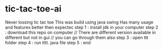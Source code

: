 # tic-tac-toe-ai
Never lossing tic tac toe
This was build using java swing
Has many usage and features better then expectec 
step 1 : install jdk in your computer 
step 2 : download this repo  on computer 
// There are different version available in different but not in gui 
// you can go through them also 
step 3 : open ttt folder 
step 4 : run tttt. java file 
step 5 : end
